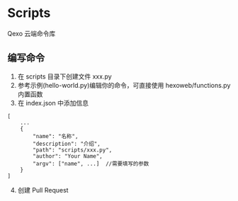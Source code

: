 # Scripts
Qexo 云端命令库
## 编写命令
1. 在 scripts 目录下创建文件 xxx.py
2. 参考示例(hello-world.py)编辑你的命令，可直接使用 hexoweb/functions.py 内置函数
3. 在 index.json 中添加信息
```jsonc
[
    ...
    {
        "name": "名称",
        "description": "介绍",
        "path": "scripts/xxx.py",
        "author": "Your Name",
        "argv": ["name", ...]  //需要填写的参数
    }
]
```
4. 创建 Pull Request
